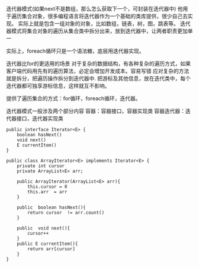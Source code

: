 迭代器模式(如果next不是数组，那么怎么获取下一个，可封装在迭代器中)
他用于遍历集合对象，很多编程语言将迭代器作为一个基础的类库提供，很少自己去实现。
实际上就是包含一组对象的对象，比如数组，链表，树，图，跳表等。
迭代器模式将集合对象的遍历从集合类中拆分出来，放到迭代器中，让两者职责更加单一

实际上，foreach循环只是一个语法糖，底层用迭代器实现。

迭代器比for的更适用的场景
    对于复杂的数据结构，有各种复杂的遍历方式，如果客户端代码用先有的遍历算法，必定会增加开发成本。容易写错
    应对复杂的方法就是拆分，把遍历操作拆分到迭代器中.
    把游标及其他信息，放在迭代类中，每个迭代器都可独享游标信息，这样就互不影响。

提供了遍历集合的方式：for循环，foreach循环，迭代器。

迭代器模式一般涉及两个部分内容
    容器：容器接口，容器实现类
    容器迭代器：迭代器接口，迭代器实现类


```
public interface Iterator<E> {
    boolean hasNext()
    void next()
    E currentItem()
}

public class ArrayIterator<E> implements Iterator<E> {
    private int cursor
    private ArrayList<E> arr;

    public ArrayIterator(ArrayList<E> arr){
        this.cursor = 0
        this.arr  = arr
    }

    public  boolean hasNext(){
        return cursor  != arr.count()
    }

    public  void next(){
        cursor++ 
    }
    public E currentItem(){
        return arr[cursor]
    }
}
```